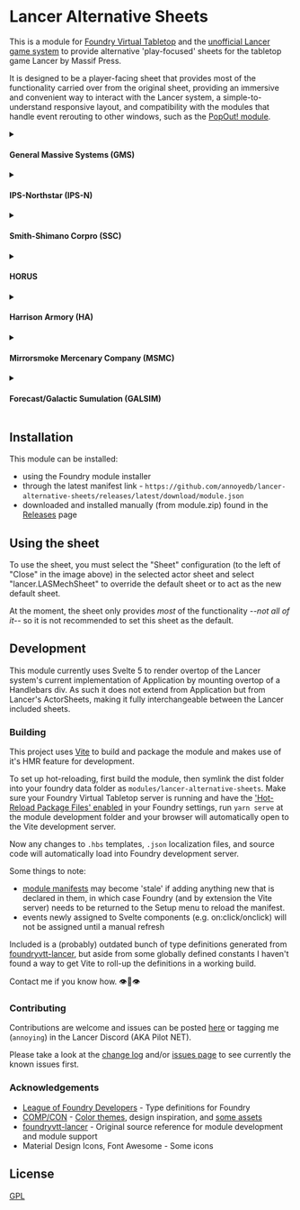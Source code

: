# Lancer Alternative Sheets
This is a module for [Foundry Virtual Tabletop](https://foundryvtt.com/) and the [unofficial Lancer game system](https://github.com/Eranziel/foundryvtt-lancer) to provide alternative 'play-focused' sheets for the tabletop game Lancer by Massif Press.

It is designed to be a player-facing sheet that provides most of the functionality carried over from the original sheet, providing an immersive and convenient way to interact with the Lancer system, a simple-to-understand responsive layout, and compatibility with the modules that handle event rerouting to other windows, such as the [PopOut! module](https://github.com/League-of-Foundry-Developers/fvtt-module-popout).

<details markdown="1">
  <summary>
    <h4>General Massive Systems (GMS)</h4>
  </summary>
  <div align="center">
    <img src="https://raw.githubusercontent.com/annoyedb/lancer-alternative-sheets/refs/heads/master/docs/GMS.png"/>
  </div>
</details>
<details markdown="1">
  <summary>
    <h4>IPS-Northstar (IPS-N)</h4>
  </summary>
  <div align="center">
    <img src="https://raw.githubusercontent.com/annoyedb/lancer-alternative-sheets/refs/heads/master/docs/IPS-N.png"/>
  </div>
</details>
<details markdown="1">
  <summary>
    <h4>Smith-Shimano Corpro (SSC)</h4>
  </summary>
  <div align="center">
    <img src="https://raw.githubusercontent.com/annoyedb/lancer-alternative-sheets/refs/heads/master/docs/SSC.png"/>
  </div>
</details>
<details>
  <summary>
    <h4>HORUS</h4>
  </summary>
  <div align="center">
    <img src="https://raw.githubusercontent.com/annoyedb/lancer-alternative-sheets/refs/heads/master/docs/HORUS.png"/>
  </div>
</details>
<details markdown="1">
  <summary>
    <h4>Harrison Armory (HA)</h4>
  </summary>
  <div align="center">
    <img src="https://raw.githubusercontent.com/annoyedb/lancer-alternative-sheets/refs/heads/master/docs/HA.png"/>
  </div>
</details>
<details markdown="1">
  <summary>
    <h4>Mirrorsmoke Mercenary Company (MSMC)</h4>
  </summary>
  <div align="center">
    <img src="https://raw.githubusercontent.com/annoyedb/lancer-alternative-sheets/refs/heads/master/docs/MSMC.png"/>
  </div>
</details>
<details markdown="1">
  <summary>
    <h4>Forecast/Galactic Sumulation (GALSIM)</h4>
  </summary>
  <div align="center">
    <img src="https://raw.githubusercontent.com/annoyedb/lancer-alternative-sheets/refs/heads/master/docs/GALSIM.png"/>
  </div>
</details>

## Installation
This module can be installed:
* using the Foundry module installer
* through the latest manifest link - `https://github.com/annoyedb/lancer-alternative-sheets/releases/latest/download/module.json`
* downloaded and installed manually (from module.zip) found in the [Releases](https://github.com/annoyedb/lancer-alternative-sheets/releases) page

## Using the sheet
To use the sheet, you must select the "Sheet" configuration (to the left of "Close" in the image above) in the selected actor sheet and select "lancer.LASMechSheet" to override the default sheet or to act as the new default sheet.

At the moment, the sheet only provides *most* of the functionality *--not all of it--* so it is not recommended to set this sheet as the default.

## Development
This module currently uses Svelte 5 to render overtop of the Lancer system's current implementation of Application by mounting overtop of a Handlebars div. As such it does not extend from Application but from Lancer's ActorSheets, making it fully interchangeable between the Lancer included sheets.

### Building
This project uses [Vite](https://vite.dev/guide/) to build and package the module and makes use of it's HMR feature for development.

To set up hot-reloading, first build the module, then symlink the dist folder into your foundry data folder as `modules/lancer-alternative-sheets`. 
Make sure your Foundry Virtual Tabletop server is running and have the ['Hot-Reload Package Files' enabled](/docs/HotReload.png) in your Foundry settings, run `yarn serve` at the module development folder and your browser will automatically open to the Vite development server.

Now any changes to `.hbs` templates, `.json` localization files, and source code will automatically load into Foundry development server.

Some things to note: 
* [module manifests](/dist/module.json) may become 'stale' if adding anything new that is declared in them, in which case Foundry (and by extension the Vite server) needs to be returned to the Setup menu to reload the manifest.
* events newly assigned to Svelte components (e.g. on:click/onclick) will not be assigned until a manual refresh

Included is a (probably) outdated bunch of type definitions generated from [foundryvtt-lancer](https://github.com/Eranziel/foundryvtt-lancer), but aside from some globally defined constants I haven't found a way to get Vite to roll-up the definitions in a working build.

Contact me if you know how. :eye::lips::eye:

### Contributing
Contributions are welcome and issues can be posted [here](https://github.com/annoyedb/lancer-alternative-sheets/issues/) or tagging me (`annoying`) in the Lancer Discord (AKA Pilot NET).

Please take a look at the [change log](/CHANGELOG.md) and/or [issues page](https://github.com/annoyedb/lancer-alternative-sheets/issues/) to see currently the known issues first.

### Acknowledgements
* [League of Foundry Developers](https://github.com/League-of-Foundry-Developers/foundry-vtt-types) - Type definitions for Foundry
* [COMP/CON](https://github.com/massif-press/compcon) - [Color themes](./src/styles/themes/), design inspiration, and [some assets](./src/assets/)
* [foundryvtt-lancer](https://github.com/Eranziel/foundryvtt-lancer) - Original source reference for module development and module support
* Material Design Icons, Font Awesome - Some icons

## License
[GPL](/LICENSE.md)